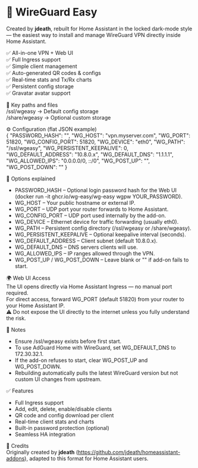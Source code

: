 # 🧩 WireGuard Easy  
Created by **jdeath**, rebuilt for Home Assistant in the locked dark-mode style — the easiest way to install and manage WireGuard VPN directly inside Home Assistant.  

✅ All-in-one VPN + Web UI  
✅ Full Ingress support  
✅ Simple client management  
✅ Auto-generated QR codes & configs  
✅ Real-time stats and Tx/Rx charts  
✅ Persistent config storage  
✅ Gravatar avatar support  

📁 Key paths and files  
/ssl/wgeasy → Default config storage  
/share/wgeasy → Optional custom storage  

⚙️ Configuration (flat JSON example)  
{
  "PASSWORD_HASH": "",
  "WG_HOST": "vpn.myserver.com",
  "WG_PORT": 51820,
  "WG_CONFIG_PORT": 51820,
  "WG_DEVICE": "eth0",
  "WG_PATH": "/ssl/wgeasy",
  "WG_PERSISTENT_KEEPALIVE": 0,
  "WG_DEFAULT_ADDRESS": "10.8.0.x",
  "WG_DEFAULT_DNS": "1.1.1.1",
  "WG_ALLOWED_IPS": "0.0.0.0/0, ::/0",
  "WG_POST_UP": "",
  "WG_POST_DOWN": ""
}

🧪 Options explained  
- PASSWORD_HASH – Optional login password hash for the Web UI (docker run -it ghcr.io/wg-easy/wg-easy wgpw YOUR_PASSWORD).  
- WG_HOST – Your public hostname or external IP.  
- WG_PORT – UDP port your router forwards to Home Assistant.  
- WG_CONFIG_PORT – UDP port used internally by the add-on.  
- WG_DEVICE – Ethernet device for traffic forwarding (usually eth0).  
- WG_PATH – Persistent config directory (/ssl/wgeasy or /share/wgeasy).  
- WG_PERSISTENT_KEEPALIVE – Optional keepalive interval (seconds).  
- WG_DEFAULT_ADDRESS – Client subnet (default 10.8.0.x).  
- WG_DEFAULT_DNS – DNS servers clients will use.  
- WG_ALLOWED_IPS – IP ranges allowed through the VPN.  
- WG_POST_UP / WG_POST_DOWN – Leave blank or "" if add-on fails to start.  

🌍 Web UI Access  
The UI opens directly via Home Assistant Ingress — no manual port required.  
For direct access, forward WG_PORT (default 51820) from your router to your Home Assistant IP.  
⚠️ Do not expose the UI directly to the internet unless you fully understand the risk.  

🧠 Notes  
- Ensure /ssl/wgeasy exists before first start.  
- To use AdGuard Home with WireGuard, set WG_DEFAULT_DNS to 172.30.32.1.  
- If the add-on refuses to start, clear WG_POST_UP and WG_POST_DOWN.  
- Rebuilding automatically pulls the latest WireGuard version but not custom UI changes from upstream.  

✅ Features  
- Full Ingress support  
- Add, edit, delete, enable/disable clients  
- QR code and config download per client  
- Real-time client stats and charts  
- Built-in password protection (optional)  
- Seamless HA integration  

🧩 Credits  
Originally created by **jdeath** (https://github.com/jdeath/homeassistant-addons), adapted to this format for Home Assistant users.